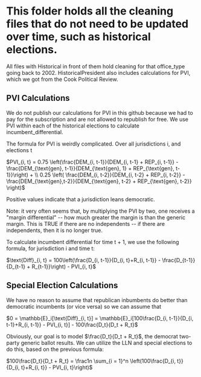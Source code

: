 # This folder holds all the cleaning files that do not need to be updated over time, such as historical elections. 

All files with Historical in front of them hold cleaning for that office_type going back to 2002. 
HistoricalPresident also includes calculations for PVI, which we got from the Cook Political Review. 

## PVI Calculations

We do not publish our calculations for PVI in this github because we had to pay for the subscription and are not allowed to republish for free. We use PVI within each of the historical elections to calculate incumbent_differential. 

The formula for PVI is weirdly complicated. Over all jurisdictions i, and elections t

$PVI_{i, t} = 0.75 \left(\frac{DEM_{i, t-1}}{DEM_{i, t-1} + REP_{i, t-1}} - \frac{DEM_{\text{gen}, t-1}}{DEM_{\text{gen}, 1} + REP_{\text{gen}, t-1}}\right) + \\
0.25 \left( \frac{DEM_{i, t-2}}{DEM_{i, t-2} + REP_{i, t-2}} - \frac{DEM_{\text{gen},t-2}}{DEM_{\text{gen}, t-2} + REP_{\text{gen}, t-2}} \right)$

Positive values indicate that a jurisdiction leans democratic.

Note: it very often seems that, by multiplying the PVI by two, one receives a "margin differential" -- how much greater the margin is than the generic margin. This is TRUE if there are no independents -- if there are independents, then it is no longer true.

To calculate incumbent differential for time t + 1, we use the following formula, for jurisdiction i and time t:

$\text{Diff}_{i, t} = 100\left(\frac{D_{i, t-1}}{D_{i, t}+R_{i, t-1}} - \frac{D_{t-1}}{D_{t-1} + R_{t-1}}\right) - PVI_{i, t}$

## Special Election Calculations

We have no reason to assume that republican inbumbents do better than democratic incumbents (or vice versa) so we can assume that

$0 = \mathbb{E}_i[\text{Diff}_{i, t}] = \mathbb{E}_i[100\frac{D_{i, t-1}}{D_{i, t-1}+R_{i, t-1}} - PVI_{i, t}] - 100\frac{D_t}{D_t + R_t}$

Obviously, our goal is to model $\frac{D_t}{D_t + R_t}$, the democrat two-party generic ballot results. We can utilize the LLN and special elections to do this, based on the previous formula:

$100\frac{D_t}{D_t + R_t} = \frac1n \sum_{i = 1}^n \left(100\frac{D_{i, t}}{D_{i, t}+R_{i, t}} - PVI_{i, t}\right)$
